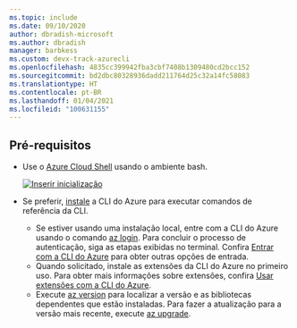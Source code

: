 ```yaml
---
ms.topic: include
ms.date: 09/10/2020
author: dbradish-microsoft
ms.author: dbradish
manager: barbkess
ms.custom: devx-track-azurecli
ms.openlocfilehash: 4835cc399942fba3cbf7408b1309480cd2bcc152
ms.sourcegitcommit: bd2dbc80328936dadd211764d25c32a14fc58083
ms.translationtype: HT
ms.contentlocale: pt-BR
ms.lasthandoff: 01/04/2021
ms.locfileid: "100631155"
---
```

## <a name="prerequisites"></a>Pré-requisitos

- Use o [Azure Cloud Shell](/azure/cloud-shell/quickstart) usando o ambiente bash.

   [![Inserir inicialização](https://shell.azure.com/images/launchcloudshell.png "Iniciar o Azure Cloud Shell")](https://shell.azure.com)   
- Se preferir, [instale](../install-azure-cli.md) a CLI do Azure para executar comandos de referência da CLI.
   - Se estiver usando uma instalação local, entre com a CLI do Azure usando o comando [az login](/cli/azure/reference-index#az_login).  Para concluir o processo de autenticação, siga as etapas exibidas no terminal.  Confira [Entrar com a CLI do Azure](../authenticate-azure-cli.md) para obter outras opções de entrada.
  - Quando solicitado, instale as extensões da CLI do Azure no primeiro uso.  Para obter mais informações sobre extensões, confira [Usar extensões com a CLI do Azure](../azure-cli-extensions-overview.md).
  - Execute [az version](/cli/azure/reference-index#az_version) para localizar a versão e as bibliotecas dependentes que estão instaladas. Para fazer a atualização para a versão mais recente, execute [az upgrade](/cli/azure/reference-index#az_upgrade).
